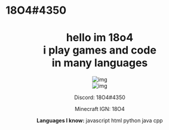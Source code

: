 # 18O4#4350

<div align="center"> 
  <h1>hello im 18o4 <br>i play games and code <br>in many languages</h1>

  ![img](https://github-readme-stats.vercel.app/api?username=18o4&show_icons=true&icon_color=FFDF00&hide_border=true&border_radius=12&bg_color=141414&title_color=ff7700&text_color=009CFF&show_icons=true) <br>
  ![img](https://github-readme-stats.vercel.app/api/top-langs/?username=18o4&layout=compact&hide_border=true&border_radius=12&bg_color=141414&title_color=ff7700&text_color=009CFF)
  
Discord: 18O4#4350

Minecraft IGN: 18O4

<b>Languages I know:</b>
javascript html python java cpp
